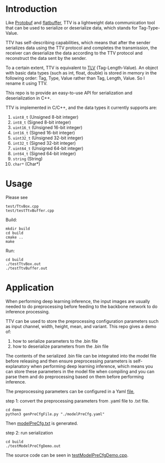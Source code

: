 


# Introduction

Like [Protobuf](https://protobuf.dev/) and [flatbuffer](https://flatbuffers.dev/), TTV is a lightweight data communication tool that can be used to serialize or deserialize data, which stands for Tag-Type-Value.

TTV has self-describing capabilities, which means that after the sender serializes data using the TTV protocol and completes the transmission, the receiver can deserialize the data according to the TTV protocol and reconstruct the data sent by the sender.

To a certain extent, TTV is equivalent to [TLV](https://en.wikipedia.org/wiki/Type-length-value)  (Tag-Length-Value).  An object with basic data types (such as int, float, double) is stored in memory in the following order: Tag, Type, Value rather than Tag, Length, Value. So I rename it using TTV.
  
This repo is to provide an easy-to-use API for serialization and deserialization in C++.

TTV is implemented in C/C++, and the data types it currently supports are:

1.  `uint8_t` (Unsigned 8-bit integer)
2.  `int8_t` (Signed 8-bit integer)
3.  `uint16_t` (Unsigned 16-bit integer)
4.  `int16_t` (Signed 16-bit integer)
5.  `uint32_t` (Unsigned 32-bit integer)
6.  `int32_t` (Signed 32-bit integer)
7.  `uint64_t` (Unsigned 64-bit integer)
8.  `int64_t` (Signed 64-bit integer)
9.  `string` (String)
10. `char*` (Char*)

# Usage
Please see 
```
test/TtvBox.cpp
test/testTtvBuffer.cpp
```

Build:
```
mkdir build
cd build
cmake ..
make
```
Run:
```
cd build
./testTtvBox.out
./testTtvBuffer.out
```

# Application
When performing deep learning inference, the input images are usually needed to do preprocessing before feeding to the backbone network to do inference processing.

TTV can be used to store the preprocessing configuration parameters such as input channel, width, height, mean, and variant. This repo gives a demo of: 
   1. how to serialize parameters to the .bin file
   2. how to deserialize parameters from the .bin file

The contents of the serialized .bin file can be integrated into the model file before releasing and then ensure preprocessing parameters is self-explanatory when performing deep learning inference, which means you can store these parameters in the model file when compiling and you can parse them and do preprocessing based on them before performing inference. 

The preprocessing parameters can be configured in a Yaml [file](demo/modelPreCfg.yaml), 

step 1:  convert the preprocessing parameters from .yaml file to .txt file.
```
cd demo
python3 genPreCfgFile.py "./modelPreCfg.yaml"
```
Then [modelPreCfg.txt](demo/modelPreCfg.txt) is generated.

step 2: run serialization
```
cd build
./testModelPreCfgDemo.out
```
The source code can be seen in [testModelPreCfgDemo.cpp](demo/modelPreCfg.txt).


